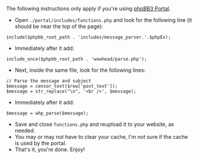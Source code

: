 The following instructions only apply if you're using [phpBB3 Portal](http://www.phpbb3portal.com/).

  * Open `./portal/includes/functions.php` and look for the following line (it should be near the top of the page):
```
include($phpbb_root_path . 'includes/message_parser.'.$phpEx);
```
  * Immediately after it add:
```
include_once($phpbb_root_path . 'wowhead/parse.php');
```
  * Next, inside the same file, look for the following lines:
```
// Parse the message and subject
$message = censor_text($row['post_text']);
$message = str_replace("\n", '<br />', $message);
```
  * Immediately after it add:
```
$message = whp_parse($message);
```
  * Save and close `functions.php` and reupload it to your website, as needed.
  * You may or may not have to clear your cache, I'm not sure if the cache is used by the portal.
  * That's it, you're done.  Enjoy!